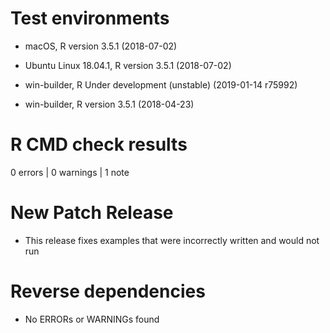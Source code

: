 # Test environments

  -  macOS, R version 3.5.1 (2018-07-02)

  -  Ubuntu Linux 18.04.1, R version 3.5.1 (2018-07-02)

  -  win-builder, R Under development (unstable) (2019-01-14 r75992)

  -  win-builder, R version 3.5.1 (2018-04-23)


# R CMD check results

0 errors | 0 warnings | 1 note

# New Patch Release

- This release fixes examples that were incorrectly written and would not run

# Reverse dependencies

- No ERRORs or WARNINGs found
